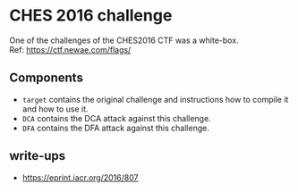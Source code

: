 # CHES 2016 challenge

One of the challenges of the CHES2016 CTF was a white-box.  
Ref: https://ctf.newae.com/flags/

Components
----------

* `target` contains the original challenge and instructions how to compile it and how to use it.
* `DCA` contains the DCA attack against this challenge.
* `DFA` contains the DFA attack against this challenge.

write-ups
---------

* https://eprint.iacr.org/2016/807
